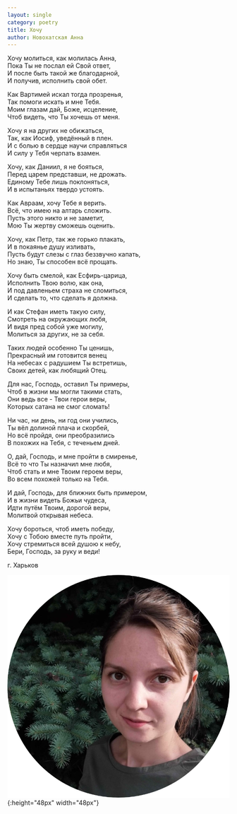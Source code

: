 ```yaml
---
layout: single
category: poetry
title: Хочу
author: Новохатская Анна
---
```


Хочу молиться, как молилась Анна,  
Пока Ты не послал ей Свой ответ,  
И после быть такой же благодарной,  
И получив, исполнить свой обет.  

Как Вартимей искал тогда прозренья,  
Так помоги искать и мне Тебя.  
Моим глазам дай, Боже, исцеление,  
Чтоб видеть, что Ты хочешь от меня.   

Хочу я на других не обижаться,  
Так, как Иосиф, уведённый в плен.  
И с болью в сердце научи справляться  
И силу у Тебя черпать взамен.  

Хочу, как Даниил, я не бояться,  
Перед царем представши, не дрожать.  
Единому Тебе лишь поклоняться,  
И в испытаньях твердо устоять.  

Как Авраам, хочу Тебе я верить.  
Всё, что имею на алтарь сложить.  
Пусть этого никто и не заметит,  
Мою Ты жертву сможешь оценить.  

Хочу, как Петр, так же горько плакать,  
И в покаянье душу изливать,  
Пусть будут слезы с глаз беззвучно капать,  
Но знаю, Ты способен всё прощать.  

Хочу быть смелой, как Есфирь-царица,  
Исполнить Твою волю, как она,  
И под давленьем страха не сломиться,  
И сделать то, что сделать я должна.  

И как Стефан иметь такую силу,  
Смотреть на окружающих любя,  
И видя пред собой уже могилу,  
Молиться за других, не за себя.  

Таких людей особенно Ты ценишь,  
Прекрасный им готовится венец  
На небесах с радушием Ты встретишь,  
Своих детей, как любящий Отец.  

Для нас, Господь, оставил Ты примеры,  
Чтоб в жизни мы могли такими стать,  
Они ведь все - Твои герои веры,  
Которых сатана не смог сломать!  

Ни час, ни день, ни год они учились,  
Ты вёл долиной плача и скорбей,  
Но всё пройдя, они преобразились  
В похожих на Тебя, с теченьем дней.  

О, дай, Господь, и мне пройти в смиренье,  
Всё то что Ты назначил мне любя,  
Чтоб стать и мне Твоим героем веры,  
Во всем похожей только на Тебя.  

И дай, Господь, для ближних быть примером,  
И в жизни видеть Божьи чудеса,  
Идти путём Твоим, дорогой веры,  
Молитвой открывая небеса.   

Хочу бороться, чтоб иметь победу,  
Хочу с Тобою вместе путь пройти,   
Хочу стремиться всей душою к небу,  
Бери, Господь, за руку и веди!  

г. Харьков

![](/images/ann-circle.png){:height="48px" width="48px"}
